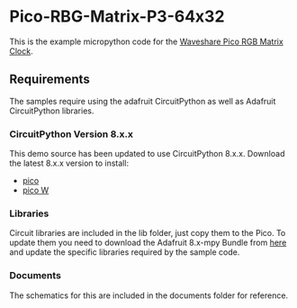 # Pico-RBG-Matrix-P3-64x32
This is the example micropython code for the [Waveshare Pico RGB Matrix Clock](https://www.waveshare.com/wiki/Pico-RGB-Matrix-P3-64x32). 

## Requirements
The samples require using the adafruit CircuitPython as well as Adafruit CircuitPython libraries.

### CircuitPython Version 8.x.x
This demo source has been updated to use CircuitPython 8.x.x. Download the latest 8.x.x version to install:

* [pico](https://circuitpython.org/board/raspberry_pi_pico/)
* [pico W](https://circuitpython.org/board/raspberry_pi_pico_w/)

### Libraries
Circuit libraries are included in the lib folder, just copy them to the Pico. To update them you need to download the Adafruit 8.x-mpy Bundle from [here](https://circuitpython.org/libraries) and update the specific libraries required by the sample code. 

### Documents
The schematics for this are included in the documents folder for reference. 
